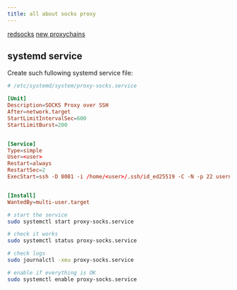 ```yaml
---
title: all about socks proxy
---
```


[redsocks](https://github.com/darkk/redsocks)
[new proxychains](https://github.com/rofl0r/proxychains-ng)

## systemd service

Create such fullowing systemd service file:

```conf
# /etc/systemd/system/proxy-socks.service

[Unit]
Description=SOCKS Proxy over SSH
After=network.target
StartLimitIntervalSec=600
StartLimitBurst=200


[Service]
Type=simple
User=<user>
Restart=always
RestartSec=2
ExecStart=ssh -D 8081 -i /home/<user>/.ssh/id_ed25519 -C -N -p 22 username@hostname -v -v


[Install]
WantedBy=multi-user.target
```

```bash
# start the service
sudo systemctl start proxy-socks.service

# check it works
sudo systemctl status proxy-socks.service

# check logs
sudo journalctl -xeu proxy-socks.service

# enable if everything is OK
sudo systemctl enable proxy-socks.service
```
